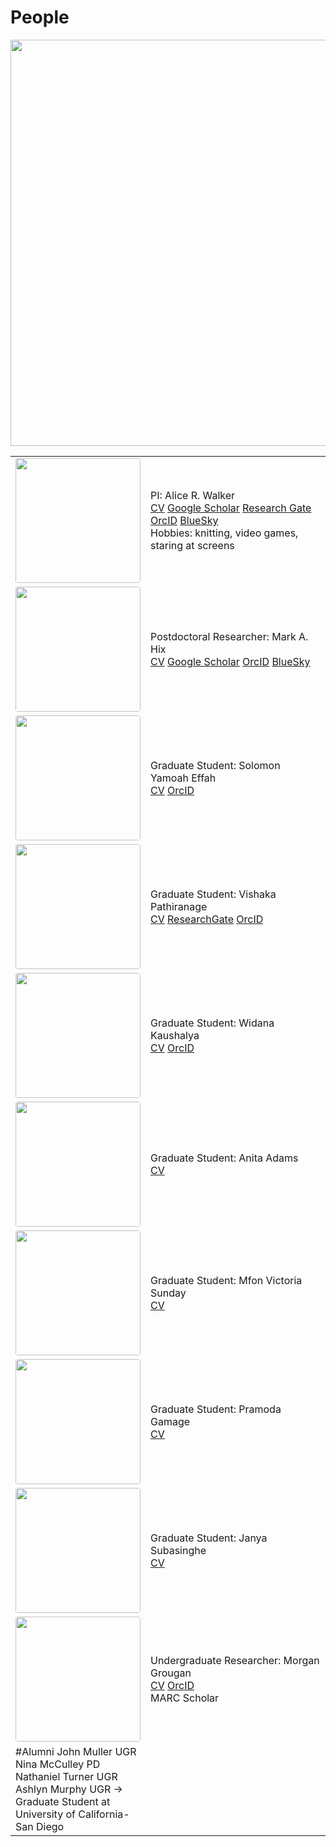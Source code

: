 # People

<image src="/images/GroupPictureWinter2023.jpg" onmouseover="image.src='/images/group_silly.jpg'" onmouseout="image.src='/images/group_molecule.jpg" style="width: 650px">

<br>

<table>
<tr>
  <td width="25%">
  <center>
  <image src="/images/arw_profile_pic.jpg" position="center" style="border-radius: 4px; width: 200px">
  </center>
  </td>
  <td>
  PI: Alice R. Walker <br>
  <a href="/pdf/alicerwalker_cv_2022.pdf">CV</a> 
  <a href="https://scholar.google.com/citations?user=2tmkmrkAAAAJ&hl=en">Google Scholar</a>
  <a href="https://www.researchgate.net/profile/Alice-Walker-12">Research Gate</a>
  <a href="https://orcid.org/0000-0002-8617-3425">OrcID</a>
  <a href="https://bsky.app/profile/arwalker.bsky.social">BlueSky</a>
  <br>
  Hobbies: knitting, video games, staring at screens
  </td>
</tr>
<tr>
  <td width="25%">
  <center>
  <image src="/images/mark_profile.jpg" position="center"  style="border-radius: 4px; width: 200px">
  </center>
  </td>
  <td>
  Postdoctoral Researcher: Mark A. Hix <br>
  <a href="/pdf/mark_cv_2022.pdf">CV</a>
  <a href="https://scholar.google.com/citations?user=2Z6mLZEAAAAJ&hl=en">Google Scholar</a>
  <a href="https://orcid.org/0000-0003-3371-0116">OrcID</a>
  <a href="https://bsky.app/profile/markahix.bsky.social">BlueSky</a>
  </td>
</tr>
<tr>
  <td width="25%">
  <center>
  <image src="/images/solomon_profile.jpg" position="center"  style="border-radius: 4px; width: 200px">
  </center>
  </td>
  <td>
  Graduate Student: Solomon Yamoah Effah <br>
  <a href="/pdf/solomon_cv_2023.pdf">CV</a>
  <a href="https://orcid.org/0000-0003-1342-8148">OrcID</a>
  </td>
</tr>
<tr>
  <td width="25%">
  <center>
  <image src="/images/vishaka_profile.jpg" position="center"  style="border-radius: 4px; width: 200px">
  </center>
  </td>
  <td>
  Graduate Student: Vishaka Pathiranage<br>
  <a href="/pdf/vishaka_cv_2023.pdf">CV</a>
  <a href="https://www.researchgate.net/profile/Vishaka-Pathiranage">ResearchGate</a>
 <a href="https://orcid.org/0000-0002-0432-8973">OrcID</a>
  </td>
</tr>
<tr>
  <td width="25%">
  <center>
  <image src="/images/widana_profile.jpg" position="center"  style="border-radius: 4px; width: 200px">
  </center>
  </td>
  <td>
  Graduate Student: Widana Kaushalya <br>
  <a href="/pdf/widana_cv_2021.pdf">CV</a>
  <a href="https://orcid.org/0000-0002-5351-9952">OrcID</a>
  </td>
</tr>

<tr>
<td width="25%">
  <center>
  <image src="/images/anita_profile.jpg" position="center"  style="border-radius: 4px; width: 200px">
  </center>
  </td>
  <td>
  Graduate Student: Anita Adams <br>
  <a href="/pdf/annie_cv_2023.pdf">CV</a>
  
  </td>
</tr>
<tr>
<td width="25%">
  <center>
  <image src="/images/victoria_profile.jpg" position="center"  style="border-radius: 4px; width: 200px">
  </center>
  </td>
  <td>
  Graduate Student: Mfon Victoria Sunday <br>
  <a href="/pdf/victoria_cv_2023.pdf">CV</a>
  </td>
</tr>
<tr>
 <td width="25%">
  <center>
  <image src="/images/pramoda_profile.jpg" position="center"  style="border-radius: 4px; width: 200px">
  </center>
  </td>
  <td>
  Graduate Student: Pramoda Gamage <br>
  <a href="/pdf/pramoda_cv_2023.pdf">CV</a>
  </td>
</tr>
<tr>
 <td width="25%">
  <center>
  <image src="/images/janya_profile.jpeg" position="center"  style="border-radius: 4px; width: 200px">
  </center> 
  </td>
  <td>
  Graduate Student: Janya Subasinghe <br>
  <a href="/pdf/janya_cv_2024.pdf">CV</a>
  </td>
</tr>
<tr>
  <td width="25%">
  <center>
  <image src="/images/morgan_profile.jpg" position="center"  style="border-radius: 4px; width: 200px">
  </center>
  </td>
  <td>
  Undergraduate Researcher: Morgan Grougan <br>
  <a href="/pdf/morgan_cv_2022.pdf">CV</a>
  <a href="https://orcid.org/0009-0007-2446-030X">OrcID</a><br>
  MARC Scholar
  </td>
</tr>
<tr>
<td>
#Alumni
John Muller UGR <br>
Nina McCulley PD <br>
Nathaniel Turner UGR <br>
Ashlyn Murphy UGR -> Graduate Student at University of California-San Diego <br>
</td>
</tr>
</table>
